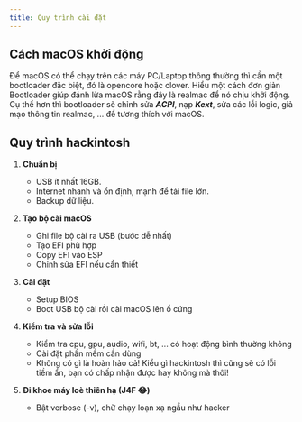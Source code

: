 ```yaml
---
title: Quy trình cài đặt
---
```


## Cách macOS khởi động

Để macOS có thể chạy trên các máy PC/Laptop thông thường thì cần một bootloader đặc biệt, đó là opencore hoặc clover. Hiểu một cách đơn giản Bootloader giúp đánh lừa macOS rằng đây là realmac để nó chịu khởi động. Cụ thể hơn thì bootloader sẽ chỉnh sửa ***ACPI***, nạp ***Kext***, sửa các lỗi logic, giả mạo thông tin realmac, ... để tương thích với macOS.

## Quy trình hackintosh

1. **Chuẩn bị**

   + USB ít nhất 16GB.
   + Internet nhanh và ổn định, mạnh để tải file lớn.
   + Backup dữ liệu.
  
2. **Tạo bộ cài macOS**

   + Ghi file bộ cài ra USB (bước dễ nhất)
   + Tạo EFI phù hợp
   + Copy EFI vào ESP
   + Chỉnh sửa EFI nếu cần thiết

3. **Cài đặt**

   + Setup BIOS
   + Boot USB bộ cài rồi cài macOS lên ổ cứng

4. **Kiểm tra và sửa lỗi**

   + Kiểm tra cpu, gpu, audio, wifi, bt, ... có hoạt động bình thường không
   + Cài đặt phần mềm cần dùng
   + Không có gì là hoàn hảo cả! Kiểu gì hackintosh thì cũng sẽ có lỗi tiềm ẩn, bạn có chấp nhận được hay không mà thôi!

5. **Đi khoe máy loè thiên hạ (J4F :joy:)**

   + Bật verbose (-v), chữ chạy loạn xạ ngầu như hacker
